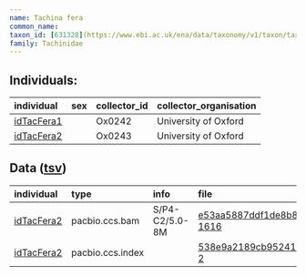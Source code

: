 ```yaml
---
name: Tachina fera
common_name: 
taxon_id: [631328](https://www.ebi.ac.uk/ena/data/taxonomy/v1/taxon/tax-id/631328)order: Diptera
family: Tachinidae
---
```


## Individuals:

| individual | sex | collector_id | collector_organisation |
| :--------- | :-: | :----------- | :--------------------- |
| [idTacFera1](idTacFera1.md) |  | Ox0242 | University of Oxford |
| [idTacFera2](idTacFera2.md) |  | Ox0243 | University of Oxford |

## Data ([tsv](Tachina_fera_data.tsv))

| individual | type | info | file |
| :--------- | :--- | :--- | :--- |
| [idTacFera2](idTacFera2.md) | pacbio.ccs.bam | S/P4-C2/5.0-8M | [e53aa5887ddf1de8b8a2de90bb193103-1616](https://darwin.cog.sanger.ac.uk/insects/Tachina_fera/idTacFera2/genomic_data/pacbio/m64097_200213_171615.ccs.bam) |
| [idTacFera2](idTacFera2.md) | pacbio.ccs.index |  | [538e9a2189cb95241e9fee8e8016cff5-2](https://darwin.cog.sanger.ac.uk/insects/Tachina_fera/idTacFera2/genomic_data/pacbio/m64097_200213_171615.ccs.bam.pbi) |
